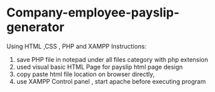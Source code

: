 # Company-employee-payslip-generator
Using HTML ,CSS , PHP and XAMPP
Instructions:
1. save PHP file in notepad under all files category with php extension
2. used visual basic HTML Page for payslip html page design
3. copy paste html file location on browser directly,
4. use XAMPP Control panel , start apache before executing program

